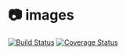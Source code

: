 # :camera: images

[![Build Status](https://travis-ci.com/inatlewski/images.svg?branch=develop)](https://travis-ci.com/inatlewski/images)
[![Coverage Status](https://coveralls.io/repos/github/inatlewski/images/badge.svg?branch=develop)](https://coveralls.io/github/inatlewski/images?branch=develop)